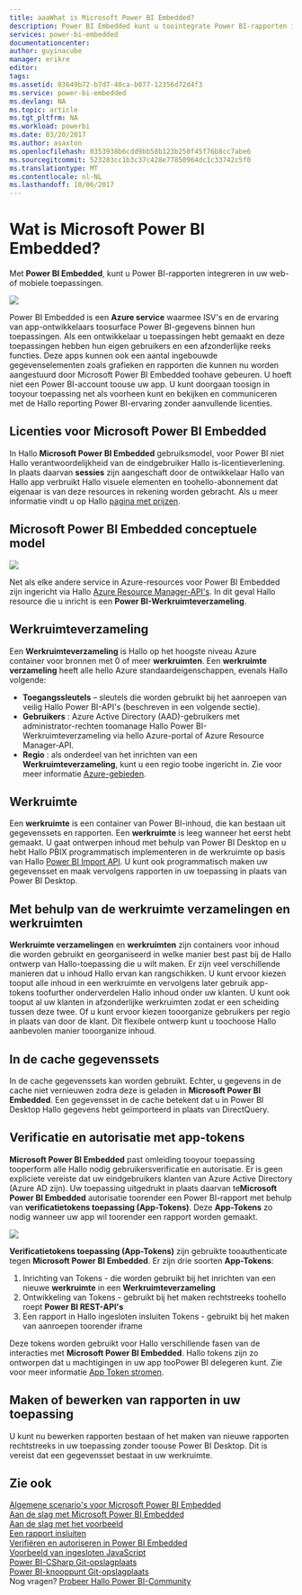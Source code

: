 ```yaml
---
title: aaaWhat is Microsoft Power BI Embedded?
description: Power BI Embedded kunt u toointegrate Power BI-rapporten in uw web- of mobiele toepassingen zodat u niet toobuild aangepaste oplossingen hoeft.
services: power-bi-embedded
documentationcenter: 
author: guyinacube
manager: erikre
editor: 
tags: 
ms.assetid: 03649b72-b7d7-40ca-b077-12356d72d4f3
ms.service: power-bi-embedded
ms.devlang: NA
ms.topic: article
ms.tgt_pltfrm: NA
ms.workload: powerbi
ms.date: 03/20/2017
ms.author: asaxton
ms.openlocfilehash: 0353938b6cdd9bb58b123b250f45f76b8cc7abe6
ms.sourcegitcommit: 523283cc1b3c37c428e77850964dc1c33742c5f0
ms.translationtype: MT
ms.contentlocale: nl-NL
ms.lasthandoff: 10/06/2017
---
```

# <a name="what-is-microsoft-power-bi-embedded"></a>Wat is Microsoft Power BI Embedded?
Met **Power BI Embedded**, kunt u Power BI-rapporten integreren in uw web- of mobiele toepassingen.

![](media/powerbi-embedded-whats-is/what-is.png)

Power BI Embedded is een **Azure service** waarmee ISV's en de ervaring van app-ontwikkelaars toosurface Power BI-gegevens binnen hun toepassingen. Als een ontwikkelaar u toepassingen hebt gemaakt en deze toepassingen hebben hun eigen gebruikers en een afzonderlijke reeks functies. Deze apps kunnen ook een aantal ingebouwde gegevenselementen zoals grafieken en rapporten die kunnen nu worden aangestuurd door Microsoft Power BI Embedded toohave gebeuren. U hoeft niet een Power BI-account toouse uw app. U kunt doorgaan toosign in tooyour toepassing net als voorheen kunt en bekijken en communiceren met de Hallo reporting Power BI-ervaring zonder aanvullende licenties.

## <a name="licensing-for-microsoft-power-bi-embedded"></a>Licenties voor Microsoft Power BI Embedded
In Hallo **Microsoft Power BI Embedded** gebruiksmodel, voor Power BI niet Hallo verantwoordelijkheid van de eindgebruiker Hallo is-licentieverlening.  In plaats daarvan **sessies** zijn aangeschaft door de ontwikkelaar Hallo van Hallo app verbruikt Hallo visuele elementen en toohello-abonnement dat eigenaar is van deze resources in rekening worden gebracht. Als u meer informatie vindt u op Hallo [pagina met prijzen](https://azure.microsoft.com/en-us/pricing/details/power-bi-embedded/).

## <a name="microsoft-power-bi-embedded-conceptual-model"></a>Microsoft Power BI Embedded conceptuele model

![](media/powerbi-embedded-whats-is/model.png)

Net als elke andere service in Azure-resources voor Power BI Embedded zijn ingericht via Hallo [Azure Resource Manager-API's](https://msdn.microsoft.com/library/mt712306.aspx). In dit geval Hallo resource die u inricht is een **Power BI-Werkruimteverzameling**.

## <a name="workspace-collection"></a>Werkruimteverzameling
Een **Werkruimteverzameling** is Hallo op het hoogste niveau Azure container voor bronnen met 0 of meer **werkruimten**.  Een **werkruimte** **verzameling** heeft alle hello Azure standaardeigenschappen, evenals Hallo volgende:

* **Toegangssleutels** – sleutels die worden gebruikt bij het aanroepen van veilig Hallo Power BI-API's (beschreven in een volgende sectie).
* **Gebruikers** : Azure Active Directory (AAD)-gebruikers met administrator-rechten toomanage Hallo Power BI-Werkruimteverzameling via hello Azure-portal of Azure Resource Manager-API.
* **Regio** : als onderdeel van het inrichten van een **Werkruimteverzameling**, kunt u een regio toobe ingericht in. Zie voor meer informatie [Azure-gebieden](https://azure.microsoft.com/regions/).

## <a name="workspace"></a>Werkruimte
Een **werkruimte** is een container van Power BI-inhoud, die kan bestaan uit gegevenssets en rapporten. Een **werkruimte** is leeg wanneer het eerst hebt gemaakt. U gaat ontwerpen inhoud met behulp van Power BI Desktop en u hebt Hallo PBIX programmatisch implementeren in de werkruimte op basis van Hallo [Power BI Import API](https://msdn.microsoft.com/library/mt711504.aspx). U kunt ook programmatisch maken uw gegevensset en maak vervolgens rapporten in uw toepassing in plaats van Power BI Desktop.

## <a name="using-workspace-collections-and-workspaces"></a>Met behulp van de werkruimte verzamelingen en werkruimten
**Werkruimte verzamelingen** en **werkruimten** zijn containers voor inhoud die worden gebruikt en georganiseerd in welke manier best past bij de Hallo ontwerp van Hallo-toepassing die u wilt maken. Er zijn veel verschillende manieren dat u inhoud Hallo ervan kan rangschikken. U kunt ervoor kiezen tooput alle inhoud in een werkruimte en vervolgens later gebruik app-tokens toofurther onderverdelen Hallo inhoud onder uw klanten. U kunt ook tooput al uw klanten in afzonderlijke werkruimten zodat er een scheiding tussen deze twee. Of u kunt ervoor kiezen tooorganize gebruikers per regio in plaats van door de klant. Dit flexibele ontwerp kunt u toochoose Hallo aanbevolen manier tooorganize inhoud.

## <a name="cached-datasets"></a>In de cache gegevenssets
In de cache gegevenssets kan worden gebruikt.  Echter, u gegevens in de cache niet vernieuwen zodra deze is geladen in **Microsoft Power BI Embedded**. Een gegevensset in de cache betekent dat u in Power BI Desktop Hallo gegevens hebt geïmporteerd in plaats van DirectQuery.

## <a name="authentication-and-authorization-with-app-tokens"></a>Verificatie en autorisatie met app-tokens
**Microsoft Power BI Embedded** past omleiding tooyour toepassing tooperform alle Hallo nodig gebruikersverificatie en autorisatie. Er is geen expliciete vereiste dat uw eindgebruikers klanten van Azure Active Directory (Azure AD zijn).  Uw toepassing uitgedrukt in plaats daarvan te**Microsoft Power BI Embedded** autorisatie toorender een Power BI-rapport met behulp van **verificatietokens toepassing (App-Tokens)**.  Deze **App-Tokens** zo nodig wanneer uw app wil toorender een rapport worden gemaakt.

![](media/powerbi-embedded-whats-is/app-tokens.png)

**Verificatietokens toepassing (App-Tokens)** zijn gebruikte tooauthenticate tegen **Microsoft Power BI Embedded**.  Er zijn drie soorten **App-Tokens**:

1. Inrichting van Tokens - die worden gebruikt bij het inrichten van een nieuwe **werkruimte** in een **Werkruimteverzameling**
2. Ontwikkeling van Tokens - gebruikt bij het maken rechtstreeks toohello roept **Power BI REST-API's**
3. Een rapport in Hallo ingesloten insluiten Tokens - gebruikt bij het maken van aanroepen toorender iframe

Deze tokens worden gebruikt voor Hallo verschillende fasen van de interacties met **Microsoft Power BI Embedded**.  Hallo tokens zijn zo ontworpen dat u machtigingen in uw app tooPower BI delegeren kunt. Zie voor meer informatie [App Token stromen](power-bi-embedded-app-token-flow.md).

## <a name="create-or-edit-reports-within-your-application"></a>Maken of bewerken van rapporten in uw toepassing

U kunt nu bewerken rapporten bestaan of het maken van nieuwe rapporten rechtstreeks in uw toepassing zonder toouse Power BI Desktop. Dit is vereist dat een gegevensset bestaat in uw werkruimte.

## <a name="see-also"></a>Zie ook

[Algemene scenario's voor Microsoft Power BI Embedded](power-bi-embedded-scenarios.md)  
[Aan de slag met Microsoft Power BI Embedded](power-bi-embedded-get-started.md)  
[Aan de slag met het voorbeeld](power-bi-embedded-get-started-sample.md)  
[Een rapport insluiten](power-bi-embedded-embed-report.md)  
[Verifiëren en autoriseren in Power BI Embedded](power-bi-embedded-app-token-flow.md)  
[Voorbeeld van ingesloten JavaScript](https://microsoft.github.io/PowerBI-JavaScript/demo/)  
[Power BI-CSharp Git-opslagplaats](https://github.com/Microsoft/PowerBI-CSharp)  
[Power BI-knooppunt Git-opslagplaats](https://github.com/Microsoft/PowerBI-Node)  
Nog vragen? [Probeer Hallo Power BI-Community](http://community.powerbi.com/)
